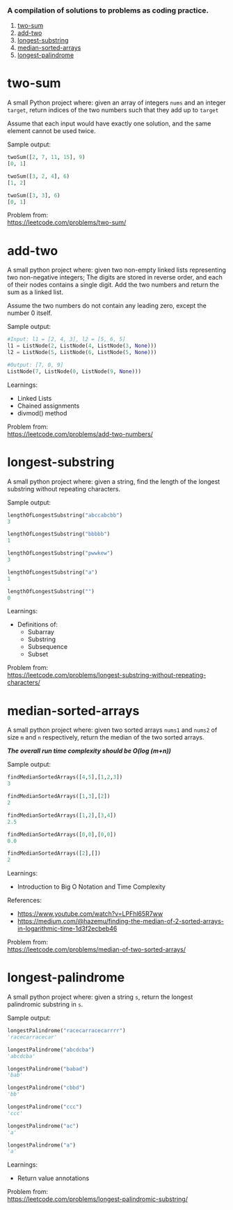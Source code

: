 ### A compilation of solutions to problems as coding practice.
1. [two-sum](#two-sum)
2. [add-two](#add-two)
3. [longest-substring](#longest-substring)
4. [median-sorted-arrays](#median-sorted-arrays)
5. [longest-palindrome](#longest-palindrome)

# two-sum<a name="two-sum"></a> 
A small Python project where: given an array of integers `nums` and an integer `target`, return indices of the two numbers such that they add up to `target`

Assume that each input would have exactly one solution, and the same element cannot be used twice.

Sample output:
```python
twoSum([2, 7, 11, 15], 9)
[0, 1]

twoSum([3, 2, 4], 6)
[1, 2]

twoSum([3, 3], 6)
[0, 1]
```

Problem from:  
https://leetcode.com/problems/two-sum/

# add-two<a name="add-two"></a> 
A small python project where: given two non-empty linked lists representing two non-negative integers; The digits are stored in reverse order, and each of their nodes contains a single digit. Add the two numbers and return the sum as a linked list.

Assume the two numbers do not contain any leading zero, except the number 0 itself.

Sample output:
```python
#Input: l1 = [2, 4, 3], l2 = [5, 6, 5]
l1 = ListNode(2, ListNode(4, ListNode(3, None)))
l2 = ListNode(5, ListNode(6, ListNode(5, None)))

#Output: [7, 0, 9]
ListNode(7, ListNode(0, ListNode(9, None)))
```

Learnings:
* Linked Lists
* Chained assignments
* divmod() method

Problem from:  
https://leetcode.com/problems/add-two-numbers/

# longest-substring<a name="longest-substring"></a> 
A small python project where: given a string, find the length of the longest substring without repeating characters.

Sample output:
```python
lengthOfLongestSubstring("abccabcbb")
3

lengthOfLongestSubstring("bbbbb")
1

lengthOfLongestSubstring("pwwkew")
3

lengthOfLongestSubstring("a")
1

lengthOfLongestSubstring("")
0
```

Learnings:
* Definitions of:
	* Subarray
	* Substring
	* Subsequence
	* Subset

Problem from:  
https://leetcode.com/problems/longest-substring-without-repeating-characters/

# median-sorted-arrays<a name="median-sorted-arrays"></a> 
A small python project where: given two sorted arrays `nums1` and `nums2` of size `m` and `n` respectively, return the median of the two sorted arrays.

___The overall run time complexity should be O(log (m+n))___

Sample output:
```python
findMedianSortedArrays([4,5],[1,2,3])
3

findMedianSortedArrays([1,3],[2])
2

findMedianSortedArrays([1,2],[3,4])
2.5

findMedianSortedArrays([0,0],[0,0])
0.0

findMedianSortedArrays([2],[])
2
```

Learnings:
* Introduction to Big O Notation and Time Complexity

References:
* https://www.youtube.com/watch?v=LPFhl65R7ww  
* https://medium.com/@hazemu/finding-the-median-of-2-sorted-arrays-in-logarithmic-time-1d3f2ecbeb46

Problem from:  
https://leetcode.com/problems/median-of-two-sorted-arrays/

# longest-palindrome<a name="longest-palindrome"></a> 
A small python project where: given a string `s`, return the longest palindromic substring in `s`.

Sample output:
```python
longestPalindrome("racecarracecarrrr")
'racecarracecar'

longestPalindrome("abcdcba")
'abcdcba'

longestPalindrome("babad")
'bab'

longestPalindrome("cbbd")
'bb'

longestPalindrome("ccc")
'ccc'

longestPalindrome("ac")
'a'

longestPalindrome("a")
'a'
```

Learnings:
* Return value annotations

Problem from:  
https://leetcode.com/problems/longest-palindromic-substring/
